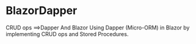 # BlazorDapper
CRUD ops ==>Dapper And Blazor
Using Dapper (Micro-ORM) in Blazor by implementing CRUD ops and Stored Procedures.  
